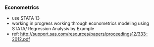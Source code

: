 ### Econometrics
- use STATA 13
- working in progress working through econometrics modeling using STATA/ Regression Analysis by Example
- ref: http://support.sas.com/resources/papers/proceedings12/333-2012.pdf
